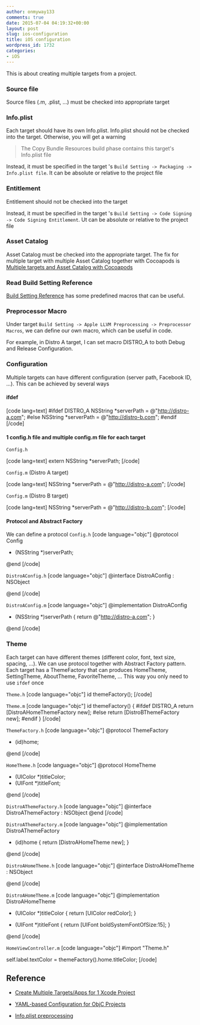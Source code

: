```yaml
---
author: onmyway133
comments: true
date: 2015-07-04 04:19:32+00:00
layout: post
slug: ios-configuration
title: iOS configuration
wordpress_id: 1732
categories:
- iOS
---
```


This is about creating multiple targets from a project.



### Source file



Source files (.m, .plist, ...) must be checked into appropriate target



### Info.plist



Each target should have its own Info.plist. Info.plist should not be checked into the target. Otherwise, you will get a warning



<blockquote>
  The Copy Bundle Resources build phase contains this target's Info.plist file
</blockquote>



Instead, it must be specified in the target 's `Build Setting -> Packaging -> Info.plist file`. It can be absolute or relative to the project file



### Entitlement



Entitlement should not be checked into the target

Instead, it must be specified in the target 's `Build Setting -> Code Signing -> Code Signing Entitlement`. Ut can be absolute or relative to the project file



### Asset Catalog



Asset Catalog must be checked into the appropriate target. The fix for multiple target with multiple Asset Catalog together with Cocoapods is [Multiple targets and Asset Catalog with Cocoapods](https://github.com/2359media/ios-dev-discussions/issues/7)



### Read Build Setting Reference



[Build Setting Reference](https://developer.apple.com/library/mac/documentation/DeveloperTools/Reference/XcodeBuildSettingRef/1-Build_Setting_Reference/build_setting_ref.html) has some predefined macros that can be useful.



### Preprocessor Macro



Under target `Build Setting -> Apple LLVM Preprocessing -> Preprocessor Macros`, we can define our own macro, which can be useful in code.

For example, in Distro A target, I can set macro DISTRO_A to both Debug and Release Configuration.



### Configuration



Multiple targets can have different configuration (server path, Facebook ID, ...). This can be achieved by several ways



#### ifdef



[code lang=text]
#ifdef DISTRO_A
NSString *serverPath = @"http://distro-a.com";
#else
NSString *serverPath = @"http://distro-b.com";
#endif
[/code]



#### 1 config.h file and multiple config.m file for each target



`Config.h`

[code lang=text]
extern NSString *serverPath;
[/code]

`Config.m` (Distro A target)

[code lang=text]
NSString *serverPath = @"http://distro-a.com";
[/code]

`Config.m` (Distro B target)

[code lang=text]
NSString *serverPath = @"http://distro-b.com";
[/code]



#### Protocol and Abstract Factory



We can define a protocol
`Config.h`
[code language="objc"]
@protocol Config <NSObject>

- (NSString *)serverPath;

@end
[/code]

`DistroAConfig.h`
[code language="objc"]
@interface DistroAConfig : NSObject <Config>

@end
[/code]

`DistroAConfig.m`
[code language="objc"]
@implementation DistroAConfig

- (NSString *)serverPath {
    return @"http://distro-a.com";
}

@end
[/code]



### Theme



Each target can have different themes (different color, font, text size, spacing, ...). We can use protocol together with Abstract Factory pattern. Each target has a ThemeFactory that can produces HomeTheme, SettingTheme, AboutTheme, FavoriteTheme, ... This way you only need to use `ifdef` once

`Theme.h`
[code language="objc"]
id<ThemeFactory> themeFactory();
[/code]

`Theme.m`
[code language="objc"]
id<ThemeFactory> themeFactory() {
#ifdef DISTRO_A
    return [DistroAHomeThemeFactory new];
#else
    return [DistroBThemeFactory new];
#endif
}
[/code]

`ThemeFactory.h`
[code language="objc"]
@protocol ThemeFactory <NSObject>

- (id<HomeTheme>)home;

@end
[/code]

`HomeTheme.h`
[code language="objc"]
@protocol HomeTheme <NSObject>

- (UIColor *)titleColor;
- (UIFont *)titleFont;

@end
[/code]

`DistroAThemeFactory.h`
[code language="objc"]
@interface DistroAThemeFactory : NSObject <ThemeFactory>
@end
[/code]

`DistroAThemeFactory.m`
[code language="objc"]
@implementation DistroAThemeFactory

- (id<HomeTheme>)home {
    return [DistroAHomeTheme new];
}

@end
[/code]

`DistroAHomeTheme.h`
[code language="objc"]
@interface DistroAHomeTheme : NSObject <HomeTheme>

@end
[/code]

`DistroAHomeTheme.m`
[code language="objc"]
@implementation DistroAHomeTheme

- (UIColor *)titleColor {
    return [UIColor redColor];
}

- (UIFont *)titleFont {
    return [UIFont boldSystemFontOfSize:15];
}

@end
[/code]

`HomeViewController.m`
[code language="objc"]
#import "Theme.h"

self.label.textColor = themeFactory().home.titleColor;
[/code]



## Reference







  * [Create Multiple Targets/Apps for 1 Xcode Project](http://samwize.com/2014/05/22/create-multiple-targets-slash-apps-for-1-xcode-project/)


  * [YAML-based Configuration for ObjC Projects](http://lowlevelbits.org/yaml-based-configuration-for-objc-projects/)


  * [Info.plist preprocessing](http://ilya.puchka.me/info-plist-preprocessing/)


